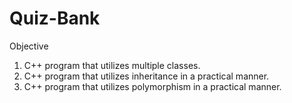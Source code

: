 # Quiz-Bank


Objective
1.  C++ program that utilizes multiple classes.
2.  C++ program that utilizes inheritance in a practical manner.
3.  C++ program that utilizes polymorphism in a practical manner.



